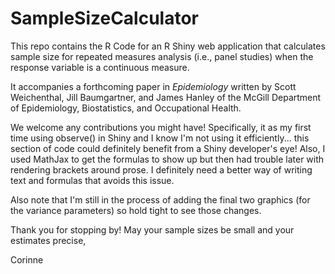 # SampleSizeCalculator

This repo contains the R Code for an R Shiny web application that calculates sample size for repeated measures analysis (i.e., panel studies) when the response variable is a continuous measure. 

It accompanies a forthcoming paper in *Epidemiology* written by Scott Weichenthal, Jill Baumgartner, and James Hanley of the McGill Department of Epidemiology, Biostatistics, and Occupational Health. 

We welcome any contributions you might have! Specifically, it as my first time using observe() in Shiny and I know I'm not using it efficiently... this section of code could definitely benefit from a Shiny developer's eye! Also, I used MathJax to get the formulas to show up but then had trouble later with rendering brackets around prose. I definitely need a better way of writing text and formulas that avoids this issue.

Also note that I'm still in the process of adding the final two graphics (for the variance parameters) so hold tight to see those changes. 

Thank you for stopping by! May your sample sizes be small and your estimates precise,

Corinne 
